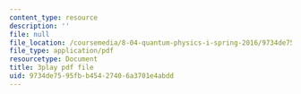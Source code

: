 ```yaml
---
content_type: resource
description: ''
file: null
file_location: /coursemedia/8-04-quantum-physics-i-spring-2016/9734de7595fbb45427406a3701e4abdd_bX-k26w-tsU.pdf
file_type: application/pdf
resourcetype: Document
title: 3play pdf file
uid: 9734de75-95fb-b454-2740-6a3701e4abdd
---
```

